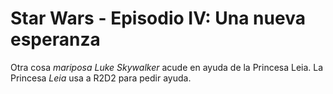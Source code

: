 # Star Wars -  Episodio IV: Una nueva esperanza

Otra cosa *mariposa*
*Luke Skywalker* acude en ayuda de la Princesa Leia.
La Princesa *Leia* usa a R2D2 para pedir ayuda.
